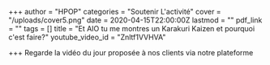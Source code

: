 +++
author = "HPOP"
categories = "Soutenir L'activité"
cover = "/uploads/cover5.png"
date = 2020-04-15T22:00:00Z
lastmod = ""
pdf_link = ""
tags = []
title = "Et AIO tu me montres un Karakuri Kaizen et pourquoi c'est faire?"
youtube_video_id = "Znltf1VVHVA"

+++
Regarde la vidéo du jour proposée à nos clients via notre plateforme